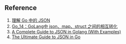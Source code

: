 ## Reference
1. [理解 Go 中的 JSON](https://sanyuesha.com/2018/05/07/go-json/)
2. [Go_14：GoLang中 json、map、struct 之间的相互转化](https://www.cnblogs.com/liang1101/p/6741262.html)
3. [A Complete Guide to JSON in Golang (With Examples)](https://www.sohamkamani.com/golang/json/#ignoring-empty-fields)
4. [The Ultimate Guide to JSON in Go](https://qvault.io/golang/json-golang/#marshal-json)